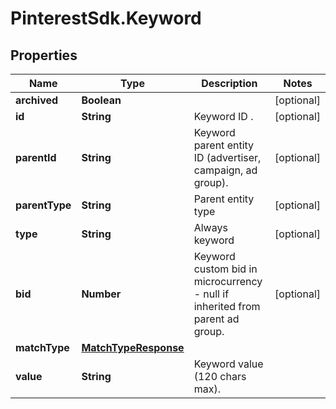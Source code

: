 # PinterestSdk.Keyword

## Properties

Name | Type | Description | Notes
------------ | ------------- | ------------- | -------------
**archived** | **Boolean** |  | [optional] 
**id** | **String** | Keyword ID . | [optional] 
**parentId** | **String** | Keyword parent entity ID (advertiser, campaign, ad group). | [optional] 
**parentType** | **String** | Parent entity type | [optional] 
**type** | **String** | Always keyword | [optional] 
**bid** | **Number** | Keyword custom bid in microcurrency - null if inherited from parent ad group. | [optional] 
**matchType** | [**MatchTypeResponse**](MatchTypeResponse.md) |  | 
**value** | **String** | Keyword value (120 chars max). | 


